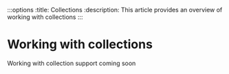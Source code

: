 :::options
:title: Collections
:description: This article provides an overview of working with collections
:::

# Working with collections

Working with collection support coming soon